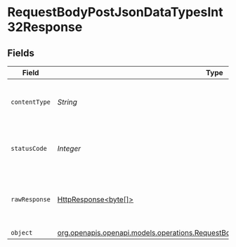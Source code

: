 # RequestBodyPostJsonDataTypesInt32Response


## Fields

| Field                                                                                                                                                            | Type                                                                                                                                                             | Required                                                                                                                                                         | Description                                                                                                                                                      |
| ---------------------------------------------------------------------------------------------------------------------------------------------------------------- | ---------------------------------------------------------------------------------------------------------------------------------------------------------------- | ---------------------------------------------------------------------------------------------------------------------------------------------------------------- | ---------------------------------------------------------------------------------------------------------------------------------------------------------------- |
| `contentType`                                                                                                                                                    | *String*                                                                                                                                                         | :heavy_check_mark:                                                                                                                                               | HTTP response content type for this operation                                                                                                                    |
| `statusCode`                                                                                                                                                     | *Integer*                                                                                                                                                        | :heavy_check_mark:                                                                                                                                               | HTTP response status code for this operation                                                                                                                     |
| `rawResponse`                                                                                                                                                    | [HttpResponse<byte[]>](https://docs.oracle.com/en/java/javase/11/docs/api/java.net.http/java/net/http/HttpResponse.html)                                         | :heavy_minus_sign:                                                                                                                                               | Raw HTTP response; suitable for custom response parsing                                                                                                          |
| `object`                                                                                                                                                         | [org.openapis.openapi.models.operations.RequestBodyPostJsonDataTypesInt32ResponseBody](../../models/operations/RequestBodyPostJsonDataTypesInt32ResponseBody.md) | :heavy_minus_sign:                                                                                                                                               | OK                                                                                                                                                               |